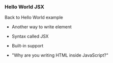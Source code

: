 ### Hello World JSX

Back to Hello World example

- Another way to write element

- Syntax called JSX

- Built-in support

- "Why are you writing HTML inside JavaScript?"